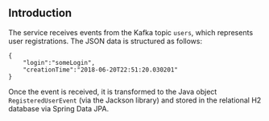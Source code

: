 ## Introduction

The service receives events from the Kafka topic `users`, which represents user registrations.
The JSON data is structured as follows:

```
{ 
    "login":"someLogin",   
    "creationTime":"2018-06-20T22:51:20.030201" 
}
```

Once the event is received, it is transformed to the Java object `RegisteredUserEvent` (via the Jackson library) and stored in the relational H2 database via Spring Data JPA.
